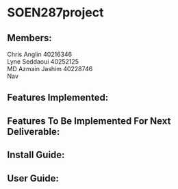 # SOEN287project

## Members:
Chris Anglin 40216346  
Lyne Seddaoui 40252125  
MD Azmain Jashim 40228746  
Nav  

## Features Implemented:

## Features To Be Implemented For Next Deliverable:

## Install Guide:

## User Guide:
